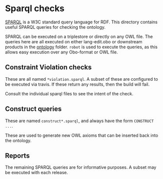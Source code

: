 # Sparql checks

[SPARQL](https://www.w3.org/TR/rdf-sparql-query/) is a W3C standard
query language for RDF. This directory contains useful SPARQL queries
for checking the ontology.

SPARQL can be executed on a triplestore or directly on any OWL
file. The queries here are all executed on either lang-edit.obo or
downstream products in the [ontology](../ontology/) folder.
`robot` is used to execute the queries, as this allows easy execution over 
any Obo-format or OWL file.

## Constraint Violation checks

These are all named `*violation.sparql`. A subset of these are
configured to be executed via travis. If these return any results,
then the build will fail.

Consult the individual sparql files to see the intent of the check.

## Construct queries

These are named `construct*.sparql`, and always have the form `CONSTRUCT ...`.

These are used to generate new OWL axioms that can be inserted back
into the ontology.

## Reports

The remaining SPARQL queries are for informative purposes. A subset
may be executed with each release.